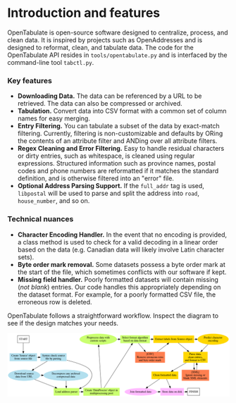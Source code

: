 # Introduction and features

OpenTabulate is open-source software designed to centralize, process, and clean data. It is inspired by projects such as OpenAddresses and is designed to reformat, clean, and tabulate data. The code for the OpenTabulate API resides in `tools/opentabulate.py` and is interfaced by the command-line tool `tabctl.py`.

### Key features

+ **Downloading Data.** The data can be referenced by a URL to be retrieved. The data can also be compressed or archived.
+ **Tabulation.** Convert data into CSV format with a common set of column names for easy merging.
+ **Entry Filtering.** You can tabulate a subset of the data by exact-match filtering. Currently, filtering is non-customizable and defaults by ORing the contents of an attribute filter and ANDing over all attribute filters.
+ **Regex Cleaning and Error Filtering.** Easy to handle residual characters or dirty entries, such as whitespace, is cleaned using regular expressions. Structured information such as province names, postal codes and phone numbers are reformatted if it matches the standard definition, and is otherwise filtered into an "error" file.
+ **Optional Address Parsing Support.** If the `full_addr` tag is used, `libpostal` will be used to parse and split the address into `road`, `house_number`, and so on.

### Technical nuances

+ **Character Encoding Handler.** In the event that no encoding is provided, a class method is used to check for a valid decoding in a linear order based on the data (e.g. Canadian data will likely involve Latin character sets).
+ **Byte order mark removal.** Some datasets possess a byte order mark at the start of the file, which sometimes conflicts with our software if kept.
+ **Missing field handler.** Poorly formatted datasets will contain missing (*not blank*) entries. Our code handles this appropriately depending on the dataset format. For example, for a poorly formatted CSV file, the erroneous row is deleted.

OpenTabulate follows a straightforward workflow. Inspect the diagram to see if the design matches your needs.

![Workflow](workflow.png)

